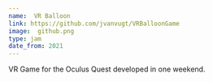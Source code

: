 ```yaml
---
name:  VR Balloon
link: https://github.com/jvanvugt/VRBalloonGame
image:  github.png
type: jam
date_from: 2021
---
```


VR Game for the Oculus Quest developed in one weekend.
